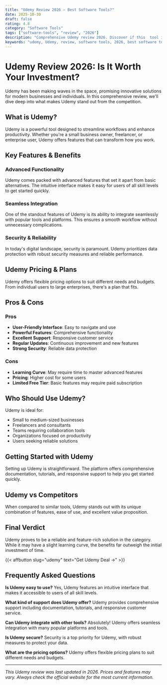 ```yaml
---
title: "Udemy Review 2026 – Best Software Tools?"
date: 2025-10-30
draft: false
rating: 4.8
category: "Software Tools"
tags: ["software-tools", "review", "2026"]
description: "Comprehensive Udemy review 2026. Discover if this  tool is the best choice for your needs."
keywords: "udemy, Udemy, review, software tools, 2026, best software tools"
---
```


# Udemy Review 2026: Is It Worth Your Investment?

Udemy has been making waves in the  space, promising innovative solutions for modern businesses and individuals. In this comprehensive review, we'll dive deep into what makes Udemy stand out from the competition.

## What is Udemy?

Udemy is a powerful  tool designed to streamline workflows and enhance productivity. Whether you're a small business owner, freelancer, or enterprise user, Udemy offers features that can transform how you work.

## Key Features & Benefits

### Advanced Functionality
Udemy comes packed with advanced features that set it apart from basic alternatives. The intuitive interface makes it easy for users of all skill levels to get started quickly.

### Seamless Integration
One of the standout features of Udemy is its ability to integrate seamlessly with popular tools and platforms. This ensures a smooth workflow without unnecessary complications.

### Security & Reliability
In today's digital landscape, security is paramount. Udemy prioritizes data protection with robust security measures and reliable performance.

## Udemy Pricing & Plans

Udemy offers flexible pricing options to suit different needs and budgets. From individual users to large enterprises, there's a plan that fits.

## Pros & Cons

### Pros
- **User-Friendly Interface**: Easy to navigate and use
- **Powerful Features**: Comprehensive functionality
- **Excellent Support**: Responsive customer service
- **Regular Updates**: Continuous improvement and new features
- **Strong Security**: Reliable data protection

### Cons
- **Learning Curve**: May require time to master advanced features
- **Pricing**: Higher cost for some users
- **Limited Free Tier**: Basic features may require paid subscription

## Who Should Use Udemy?

Udemy is ideal for:
- Small to medium-sized businesses
- Freelancers and consultants
- Teams requiring collaboration tools
- Organizations focused on productivity
- Users seeking reliable  solutions

## Getting Started with Udemy

Setting up Udemy is straightforward. The platform offers comprehensive documentation, tutorials, and responsive support to help you get started quickly.

## Udemy vs Competitors

When compared to similar tools, Udemy stands out with its unique combination of features, ease of use, and excellent value proposition.

## Final Verdict

Udemy proves to be a reliable and feature-rich solution in the  category. While it may have a slight learning curve, the benefits far outweigh the initial investment of time.

{{< affbutton slug="udemy" text="Get Udemy Deal →" >}}

## Frequently Asked Questions

**Is Udemy easy to use?**
Yes, Udemy features an intuitive interface that makes it accessible to users of all skill levels.

**What kind of support does Udemy offer?**
Udemy provides comprehensive support including documentation, tutorials, and responsive customer service.

**Can Udemy integrate with other tools?**
Absolutely! Udemy offers seamless integration with many popular platforms and tools.

**Is Udemy secure?**
Security is a top priority for Udemy, with robust measures to protect your data.

**What are the pricing options?**
Udemy offers flexible pricing plans to suit different needs and budgets.

---

*This Udemy review was last updated in 2026. Prices and features may vary. Always check the official website for the most current information.*
